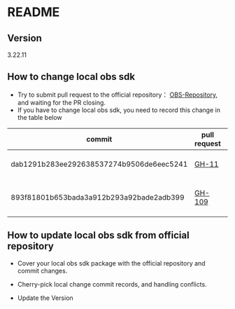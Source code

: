 # README

## Version

3.22.11

## How to change local obs sdk
- Try to submit pull request to the official repository：
[OBS-Repository](https://github.com/huaweicloud/huaweicloud-sdk-go-obs), and waiting for the PR closing.
- If you have to change local obs sdk, you need to record this change in the table below

| commit                                      | pull request                                          | description                 | date       |
|---------------------------------------------|-------------------------------------------------------|-----------------------------|------------|
| dab1291b283ee292638537274b9506de6eec5241    | [GH-11](https://github.com/chnsz/golangsdk/pull/11)   | get proxy URL from env      | 2021.09.10 |
| 893f81801b653bada3a912b293a92bade2adb399    | [GH-109](https://github.com/chnsz/golangsdk/pull/109) | support bucket cross-region | 2022.01.29 |


## How to update local obs sdk from official repository
- Cover your local obs sdk package with the official repository and commit changes.

- Cherry-pick local change commit records, and handling conflicts.

- Update the Version
